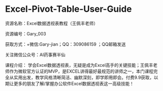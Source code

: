 # Excel-Pivot-Table-User-Guide


资源名称：Excel数据透视表教程（王佩丰老师）

资源编号：Gary_003

获取方式：+微信:Gary-jian；QQ：309086159 ；QQ邮箱发送

关注微信公众号：AI药事赛半仙 

课程介绍： 学会Excel数据透视表，无疑是成为Excel高手的关键技能；王佩丰老师作为微软官方认证的MVP，是EXCEL讲得最好最规范的讲师之一，本门课程完全从实用出发，教学风格清晰简洁、幽默深刻，即学即用即会。付费9.9获取，以期让更多的朋友了解/掌握办公软件Excel数据透视表这一高级技能！
